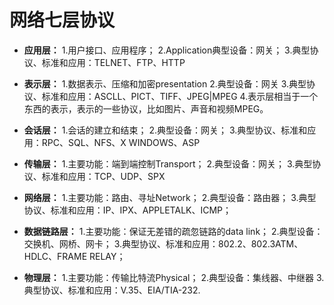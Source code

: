 # 网络七层协议

* **应用层：**
1.用户接口、应用程序；
2.Application典型设备：网关；
3.典型协议、标准和应用：TELNET、FTP、HTTP

* **表示层：**
1.数据表示、压缩和加密presentation
2.典型设备：网关
3.典型协议、标准和应用：ASCLL、PICT、TIFF、JPEG|MPEG
4.表示层相当于一个东西的表示，表示的一些协议，比如图片、声音和视频MPEG。

* **会话层：**
1.会话的建立和结束；
2.典型设备：网关；
3.典型协议、标准和应用：RPC、SQL、NFS、X WINDOWS、ASP

* **传输层：**
1.主要功能：端到端控制Transport；
2.典型设备：网关；
3.典型协议、标准和应用：TCP、UDP、SPX

* **网络层：**
1.主要功能：路由、寻址Network；
2.典型设备：路由器；
3.典型协议、标准和应用：IP、IPX、APPLETALK、ICMP；

* **数据链路层：**
1.主要功能：保证无差错的疏忽链路的data link；
2.典型设备：交换机、网桥、网卡；
3.典型协议、标准和应用：802.2、802.3ATM、HDLC、FRAME RELAY；

* **物理层：**
1.主要功能：传输比特流Physical；
2.典型设备：集线器、中继器
3.典型协议、标准和应用：V.35、EIA/TIA-232.
